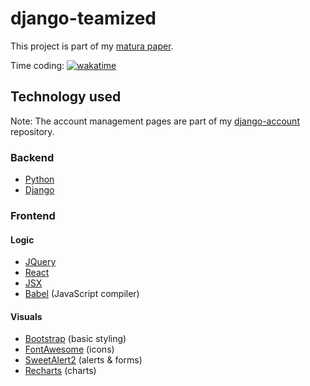 # django-teamized

This project is part of my [matura paper](https://rafaelurben.ch/maturaarbeit/).

Time coding: [![wakatime](https://wakatime.com/badge/user/c61e21c4-90ec-4953-b64f-e1a589f1e09c/project/ccc28ce1-c6f3-41d5-9d0d-61ced0dba37b.svg?style=flat)](https://wakatime.com/@rafaelurben/projects/bvjthjmhzy)

## Technology used

Note: The account management pages are part of my [django-account](https://github.com/rafaelurben/django-account) repository.

### Backend

- [Python](https://www.python.org/)
- [Django](https://www.djangoproject.com/)

### Frontend

#### Logic

- [JQuery](https://jquery.com/)
- [React](https://reactjs.org/)
- [JSX](https://reactjs.org/docs/introducing-jsx.html)
- [Babel](https://babeljs.io/) (JavaScript compiler)

#### Visuals

- [Bootstrap](https://getbootstrap.com/) (basic styling)
- [FontAwesome](https://fontawesome.com/) (icons)
- [SweetAlert2](https://sweetalert2.github.io/) (alerts & forms)
- [Recharts](http://recharts.org/) (charts)
